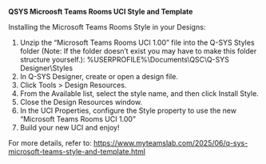 **QSYS Microosft Teams Rooms UCI Style and Template**

Installing the Microsoft Teams Rooms Style in your Designs:
1. Unzip the “Microsoft Teams Rooms UCI 1.00” file into the Q-SYS Styles folder (Note: If the folder doesn’t exist you may have to make this folder structure yourself.):
  %USERPROFILE%\Documents\QSC\Q-SYS Designer\Styles
2. In Q-SYS Designer, create or open a design file.
3. Click Tools > Design Resources.
4. From the Available list, select the style name, and then click Install Style.
5. Close the Design Resources window.
6. In the UCI Properties, configure the Style property to use the new “Microsoft Teams Rooms UCI 1.00”
7. Build your new UCI and enjoy!

For more details, refer to: https://www.myteamslab.com/2025/06/q-sys-microsoft-teams-style-and-template.html
